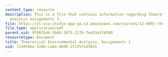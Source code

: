 ```yaml
---
content_type: resource
description: This is a file that contains information regarding theoretical environmental
  analysis assignments 1.
file: https://ol-ocw-studio-app-qa.s3.amazonaws.com/courses/12-009j-theoretical-environmental-analysis-spring-2015/72a959be328bca6e4b962f1f5f2d3015_MIT12_009JS15_pset1.pdf
file_type: application/pdf
parent_uid: 9f087bdd-5b60-2875-117b-7ee53e1fdf60
resourcetype: Document
title: Theoretical Environmental Analysis, Assignments 1
uid: 72a959be-328b-ca6e-4b96-2f1f5f2d3015
---
```

